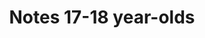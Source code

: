 ---
title: "Notes 17-18 year-olds"  # Add a page title.
summary: "Physics and Chemistry Notes for 17-18 year-olds."  # Add a page description.
type: "widget_page"  # Page type is a Widget Page
slug: "physics-chemistry-notes/17-18-year-olds"
---